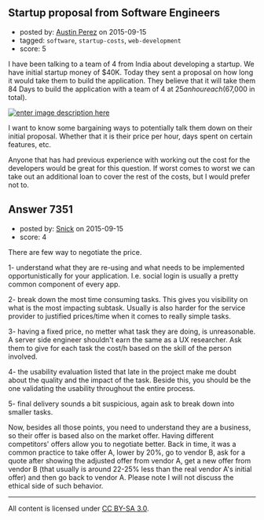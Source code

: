 ## Startup proposal from Software Engineers

- posted by: [Austin Perez](https://stackexchange.com/users/6210604/austin-perez) on 2015-09-15
- tagged: `software`, `startup-costs`, `web-development`
- score: 5

I have been talking to a team of 4 from India about developing a startup. We have initial startup money of $40K. Today they sent a proposal on how long it would take them to build the application. They believe that it will take them 84 Days to build the application with a team of 4 at $25 an hour each ($67,000 in total).

[![enter image description here][1]][1]

I want to know some bargaining ways to potentially talk them down on their initial proposal. Whether that it is their price per hour, days spent on certain features, etc. 

Anyone that has had previous experience with working out the cost for the developers would be great for this question. If worst comes to worst we can take out an additional loan to cover the rest of the costs, but I would prefer not to.


  [1]: http://i.stack.imgur.com/L20DJ.png


## Answer 7351

- posted by: [Snick](https://stackexchange.com/users/933131/snick) on 2015-09-15
- score: 4

There are few way to negotiate the price.

1- understand what they are re-using and what needs to be implemented opportunistically for your application. I.e. social login is usually a pretty common component of every app.

2- break down the most time consuming tasks. This gives you visibility on what is the most impacting subtask. Usually is also harder for the service provider to justified prices/time when it comes to really simple tasks.

3- having a fixed price, no metter what task they are doing, is unreasonable. A server side engineer shouldn't earn the same as a UX researcher. Ask them to give for each task the cost/h based on the skill of the person involved.

4- the usability evaluation listed that late in the project make me doubt about the quality and the impact of the task. Beside this, you should be the one validating the usability throughout the entire process.

5- final delivery sounds a bit suspicious, again ask to break down into smaller tasks. 


Now, besides all those points, you need to understand they are a business, so their offer is based also on the market offer. Having different competitors' offers allow you to negotiate better.
Back in time, it was a common practice to take offer A, lower by 20%, go to vendor B, ask for a quote after showing the adjusted offer from vendor A, get a new offer from vendor B (that usually is around 22-25% less than the real vendor A's initial offer) and then go back to vendor A. Please note I will not discuss the ethical side of such behavior.






---

All content is licensed under [CC BY-SA 3.0](https://creativecommons.org/licenses/by-sa/3.0/).
